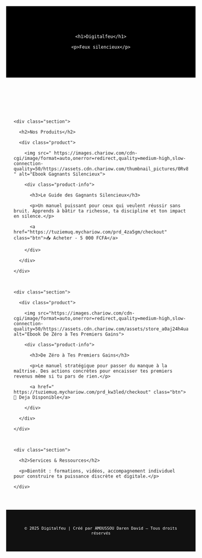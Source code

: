<!DOCTYPE html>

<html lang="fr">

<head>

  <meta charset="UTF-8">

  <meta name="viewport" content="width=device-width, initial-scale=1.0">

  <title>Digitalfeu | Feux Silencieux</title>

  <link href="https://fonts.googleapis.com/css2?family=Outfit:wght@400;600;800&display=swap" rel="stylesheet">

  <style>

    body {

      margin: 0;

      font-family: 'Outfit', sans-serif;

      background-color: #fdfdfd;

      color: #222;

    }

    header {

      background-color: #000;

      color: #fff;

      padding: 60px 20px;

      text-align: center;

    }

    header h1 {

      font-size: 3em;

      margin: 0;

    }

    header p {

      font-size: 1.2em;

      margin-top: 10px;

    }

    .container {

      max-width: 900px;

      margin: auto;

      padding: 40px 20px;

    }

    .section {

      margin-bottom: 60px;

    }

    .section h2 {

      font-size: 2em;

      margin-bottom: 20px;

    }

    .product {

      display: flex;

      flex-wrap: wrap;

      gap: 30px;

      align-items: center;

    }

    .product img {

      width: 300px;

      border-radius: 10px;

      box-shadow: 0 4px 20px rgba(0,0,0,0.1);

    }

    .product-info {

      flex: 1;

    }

    .product-info h3 {

      font-size: 1.8em;

      margin-bottom: 10px;

    }

    .product-info p {

      font-size: 1.1em;

      margin-bottom: 20px;

    }

    .btn {

      background-color: #e91e63;

      color: white;

      padding: 15px 25px;

      text-decoration: none;

      border-radius: 6px;

      font-weight: bold;

      transition: background 0.3s;

    }

    .btn:hover {

      background-color: #c2185b;

    }

    footer {

      background: #111;

      color: white;

      text-align: center;

      padding: 30px;

      font-size: 0.9em;

    }

  </style>

</head>

<body>



  <header>

    <h1>Digitalfeu</h1>

    <p>Feux silencieux</p>

  </header>



  <div class="container">



    <div class="section">

      <h2>Nos Produits</h2>

      <div class="product">

        <img src=" https://images.chariow.com/cdn-cgi/image/format=auto,onerror=redirect,quality=medium-high,slow-connection-quality=50/https://assets.cdn.chariow.com/thumbnail_pictures/0Rv8STcF72BdjzVTmmsV347tvsB3jQUOJ0esxObV.png " alt="Ebook Gagnants Silencieux">

        <div class="product-info">

          <h3>Le Guide des Gagnants Silencieux</h3>

          <p>Un manuel puissant pour ceux qui veulent réussir sans bruit. Apprends à bâtir ta richesse, ta discipline et ton impact en silence.</p>

          <a href="https://tuziemuq.mychariow.com/prd_4za5gm/checkout" class="btn">📥 Acheter - 5 000 FCFA</a>

        </div>

      </div>

    </div>



    <div class="section">

      <div class="product">

        <img src="https://images.chariow.com/cdn-cgi/image/format=auto,onerror=redirect,quality=medium-high,slow-connection-quality=50/https://assets.cdn.chariow.com/assets/store_a0aj24h4ua9a/83v0jc9lhccEbK9MIwDa0mX9zzANuSUnyf4YRluB.png" alt="Ebook De Zéro à Tes Premiers Gains">

        <div class="product-info">

          <h3>De Zéro à Tes Premiers Gains</h3>

          <p>Le manuel stratégique pour passer du manque à la maîtrise. Des actions concrètes pour encaisser tes premiers revenus même si tu pars de rien.</p>

          <a href=" https://tuziemuq.mychariow.com/prd_kw3led/checkout" class="btn">🚀 Deja Disponible</a>

        </div>

      </div>

    </div>



    <div class="section">

      <h2>Services & Ressources</h2>

      <p>Bientôt : formations, vidéos, accompagnement individuel pour construire ta puissance discrète et digitale.</p>

    </div>



  </div>



  <footer>

    © 2025 Digitalfeu | Créé par AMOUSSOU Daren David – Tous droits réservés

  </footer>



</body>

</html>

